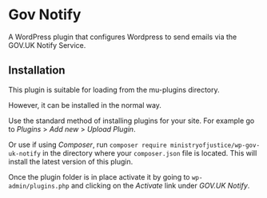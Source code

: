 # Gov Notify

A WordPress plugin that configures Wordpress to send emails via the GOV.UK Notify Service. 

## Installation
This plugin is suitable for loading from the mu-plugins directory.

However, it can be installed in the normal way.

Use the standard method of installing plugins for your site.
For example go to _Plugins_ > _Add new_ > _Upload Plugin_.

Or use if using _Composer_, run `composer require ministryofjustice/wp-gov-uk-notify` 
in the directory where your `composer.json` file is located. 
This will install the latest version of this plugin.

Once the plugin folder is in place activate it by going to `wp-admin/plugins.php`
and clicking on the _Activate_ link under _GOV.UK Notify_.
